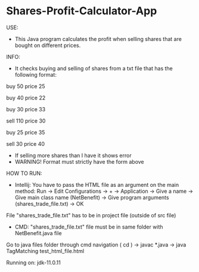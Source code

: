 # Shares-Profit-Calculator-App

USE: 
- This Java program calculates the profit when selling shares that are bought on different prices.

INFO: 
- It checks buying and selling of shares from a txt file that has the following format:

buy 50 price 25

buy 40 price 22

buy 30 price 33

sell 110 price 30

buy 25 price 35

sell 30 price 40

- If selling more shares than I have it shows error
- WARNING! Format must strictly have the form above

HOW TO RUN: 
- Intellij: You have to pass the HTML file as an argument on the main method: Run -> Edit Configurations -> + -> Application -> Give a name -> Give main class name (NetBenefit) -> Give program arguments (shares_trade_file.txt) -> OK 

File "shares_trade_file.txt" has to be in project file (outside of src file) 

- CMD: "shares_trade_file.txt" file must be in same folder with NetBenefit.java file 

Go to java files folder through cmd navigation ( cd ) -> javac *.java -> java TagMatching test_html_file.html


Running on: jdk-11.0.11
